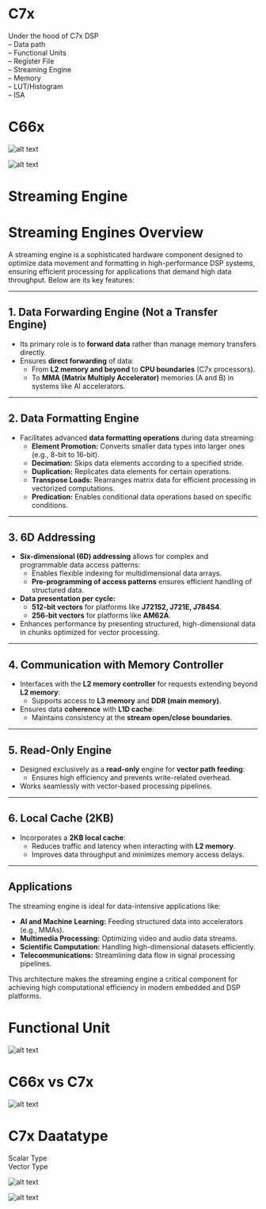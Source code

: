 # C7x
Under the hood of C7x DSP <br>
– Data path <br>
– Functional Units <br>
– Register File <br>
– Streaming Engine <br>
– Memory <br>
– LUT/Histogram <br>
– ISA<br>

# C66x
![alt text](image.png)

![alt text](image-1.png)

# Streaming Engine
# Streaming Engines Overview

A streaming engine is a sophisticated hardware component designed to optimize data movement and formatting in high-performance DSP systems, ensuring efficient processing for applications that demand high data throughput. Below are its key features:

---

## 1. Data Forwarding Engine (Not a Transfer Engine)
- Its primary role is to **forward data** rather than manage memory transfers directly.
- Ensures **direct forwarding** of data:
  - From **L2 memory and beyond** to **CPU boundaries** (C7x processors).
  - To **MMA (Matrix Multiply Accelerator)** memories (A and B) in systems like AI accelerators.

---

## 2. Data Formatting Engine
- Facilitates advanced **data formatting operations** during data streaming:
  - **Element Promotion:** Converts smaller data types into larger ones (e.g., 8-bit to 16-bit).
  - **Decimation:** Skips data elements according to a specified stride.
  - **Duplication:** Replicates data elements for certain operations.
  - **Transpose Loads:** Rearranges matrix data for efficient processing in vectorized computations.
  - **Predication:** Enables conditional data operations based on specific conditions.

---

## 3. 6D Addressing
- **Six-dimensional (6D) addressing** allows for complex and programmable data access patterns:
  - Enables flexible indexing for multidimensional data arrays.
  - **Pre-programming of access patterns** ensures efficient handling of structured data.
- **Data presentation per cycle:**
  - **512-bit vectors** for platforms like **J721S2, J721E, J784S4**.
  - **256-bit vectors** for platforms like **AM62A**.
- Enhances performance by presenting structured, high-dimensional data in chunks optimized for vector processing.

---

## 4. Communication with Memory Controller
- Interfaces with the **L2 memory controller** for requests extending beyond **L2 memory**:
  - Supports access to **L3 memory** and **DDR (main memory)**.
- Ensures data **coherence** with **L1D cache**:
  - Maintains consistency at the **stream open/close boundaries**.

---

## 5. Read-Only Engine
- Designed exclusively as a **read-only** engine for **vector path feeding**:
  - Ensures high efficiency and prevents write-related overhead.
- Works seamlessly with vector-based processing pipelines.

---

## 6. Local Cache (2KB)
- Incorporates a **2KB local cache**:
  - Reduces traffic and latency when interacting with **L2 memory**.
  - Improves data throughput and minimizes memory access delays.

---

## Applications
The streaming engine is ideal for data-intensive applications like:
- **AI and Machine Learning:** Feeding structured data into accelerators (e.g., MMAs).
- **Multimedia Processing:** Optimizing video and audio data streams.
- **Scientific Computation:** Handling high-dimensional datasets efficiently.
- **Telecommunications:** Streamlining data flow in signal processing pipelines.

This architecture makes the streaming engine a critical component for achieving high computational efficiency in modern embedded and DSP platforms.


# Functional Unit
![alt text](image-2.png)

# C66x vs C7x 
![alt text](image-3.png)


# C7x Daatatype
Scalar Type<br>
Vector Type<br>

![alt text](image-4.png)

![alt text](image-5.png)